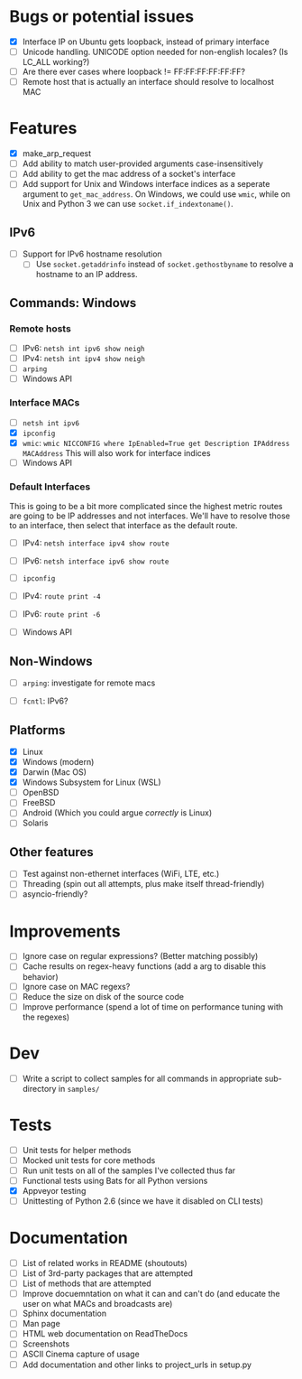 
# Bugs or potential issues
* [X] Interface IP on Ubuntu gets loopback, instead of primary interface
* [ ] Unicode handling. UNICODE option needed for non-english locales? (Is LC_ALL working?)
* [ ] Are there ever cases where loopback != FF:FF:FF:FF:FF:FF?
* [ ] Remote host that is actually an interface should resolve to localhost MAC

# Features
* [X] make_arp_request
* [ ] Add ability to match user-provided arguments case-insensitively
* [ ] Add ability to get the mac address of a socket's interface
* [ ] Add support for Unix and Windows interface indices as a seperate
      argument to `get_mac_address`. On Windows, we could use `wmic`,
      while on Unix and Python 3 we can use `socket.if_indextoname()`.

## IPv6
* [ ] Support for IPv6 hostname resolution
    * [ ] Use `socket.getaddrinfo` instead of `socket.gethostbyname`
          to resolve a hostname to an IP address.

## Commands: Windows

### Remote hosts
* [ ] IPv6: `netsh int ipv6 show neigh`
* [ ] IPv4: `netsh int ipv4 show neigh`
* [ ] `arping`
* [ ] Windows API

### Interface MACs
* [ ] `netsh int ipv6`
* [x] `ipconfig`
* [x] `wmic`: `wmic NICCONFIG where IpEnabled=True get Description IPAddress MACAddress`
             This will also work for interface indices
* [ ] Windows API

### Default Interfaces
This is going to be a bit more complicated since the highest
metric routes are going to be IP addresses and not interfaces.
We'll have to resolve those to an interface, then select that
interface as the default route.
* [ ] IPv4: `netsh interface ipv4 show route`
* [ ] IPv6: `netsh interface ipv6 show route`
* [ ] `ipconfig`
* [ ] IPv4: `route print -4`
* [ ] IPv6: `route print -6`
* [ ] Windows API


## Non-Windows
* [ ] `arping`: investigate for remote macs
* [ ] `fcntl`: IPv6?


## Platforms
* [x] Linux
* [x] Windows (modern)
* [x] Darwin (Mac OS)
* [x] Windows Subsystem for Linux (WSL)
* [ ] OpenBSD
* [ ] FreeBSD
* [ ] Android (Which you could argue *correctly* is Linux)
* [ ] Solaris

## Other features
* [ ] Test against non-ethernet interfaces (WiFi, LTE, etc.)
* [ ] Threading (spin out all attempts, plus make itself thread-friendly)
* [ ] asyncio-friendly?

# Improvements
* [ ] Ignore case on regular expressions? (Better matching possibly)
* [ ] Cache results on regex-heavy functions (add a arg to disable this behavior)
* [ ] Ignore case on MAC regexs?
* [ ] Reduce the size on disk of the source code
* [ ] Improve performance (spend a lot of time on performance tuning with the regexes)

# Dev
* [ ] Write a script to collect samples for all commands in appropriate sub-directory in `samples/`

# Tests
* [ ] Unit tests for helper methods
* [ ] Mocked unit tests for core methods
* [ ] Run unit tests on all of the samples I've collected thus far
* [ ] Functional tests using Bats for all Python versions
* [x] Appveyor testing
* [ ] Unittesting of Python 2.6 (since we have it disabled on CLI tests)

# Documentation
* [ ] List of related works in README (shoutouts)
* [ ] List of 3rd-party packages that are attempted
* [ ] List of methods that are attempted
* [ ] Improve docuemntation on what it can and can't do
      (and educate the user on what MACs and broadcasts are)
* [ ] Sphinx documentation
* [ ] Man page
* [ ] HTML web documentation on ReadTheDocs
* [ ] Screenshots
* [ ] ASCII Cinema capture of usage
* [ ] Add documentation and other links to project_urls in setup.py
